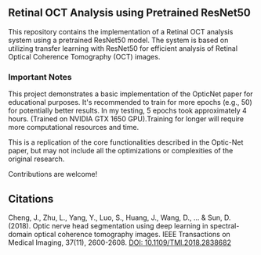 ## Retinal OCT Analysis using Pretrained ResNet50

This repository contains the implementation of a Retinal OCT analysis system using a pretrained ResNet50 model. The system is based on utilizing transfer learning with ResNet50 for efficient analysis of Retinal Optical Coherence Tomography (OCT) images.

### Important Notes
This project demonstrates a basic implementation of the OpticNet paper for educational purposes. It's recommended to train for more epochs (e.g., 50) for potentially better results. In my testing, 5 epochs took approximately 4 hours. (Trained on NVIDIA GTX 1650 GPU).Training for longer will require more computational resources and time.

This is a replication of the core functionalities described in the Optic-Net paper, but may not include all the optimizations or complexities of the original research.

Contributions are welcome!

## Citations
Cheng, J., Zhu, L., Yang, Y., Luo, S., Huang, J., Wang, D., ... & Sun, D. (2018). Optic nerve head segmentation using deep learning in spectral-domain optical coherence tomography images. IEEE Transactions on Medical Imaging, 37(11), 2600-2608. [DOI: 10.1109/TMI.2018.2838682](https://arxiv.org/pdf/1910.05672)
